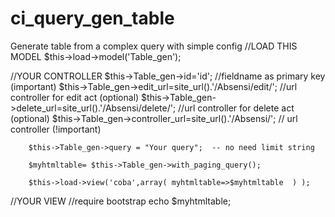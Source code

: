 # ci_query_gen_table

Generate table from a complex query with simple config
//LOAD THIS MODEL
$this->load->model('Table_gen');

//YOUR CONTROLLER
        $this->Table_gen->id='id'; //fieldname as primary key (important)
        $this->Table_gen->edit_url=site_url().'/Absensi/edit/'; //url controller for edit act (optional)
        $this->Table_gen->delete_url=site_url().'/Absensi/delete/'; //url controller for delete act (optional)
        $this->Table_gen->controller_url=site_url().'/Absensi/'; // url controller (!important)
        
        $this->Table_gen->query = "Your query";  -- no need limit string
        
        $myhtmltable= $this->Table_gen->with_paging_query();
        
        $this->load->view('coba',array( myhtmltable=>$myhtmltable  ) );
        
 //YOUR VIEW
 //require bootstrap
 echo $myhtmltable;

